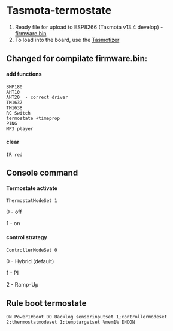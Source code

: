 # Tasmota-termostate

1. Ready file for upload to ESP8266  (Tasmota v13.4 develop)  - [firmware.bin](https://github.com/1638NimtE/Tasmota_AHT20/blob/main/firmware.bin)
2. To load into the board, use the [Tasmotizer](https://github.com/tasmota/tasmotizer)
  
## Changed for compilate firmware.bin:

#### add functions
    BMP180
    AHT10
    AHT20  - correct driver
    TM1637
    TM1638
    RC Switch
    termostate +timeprop
    PING
    MP3 player

#### clear 
    IR red

## Console command

#### Termostate activate
    ThermostatModeSet 1
0 - off

1 - on

#### control strategy
    ControllerModeSet 0
0 - Hybrid (default)

1 - PI 

2 - Ramp-Up

## Rule boot termostate
    ON Power1#boot DO Backlog sensorinputset 1;controllermodeset 2;thermostatmodeset 1;temptargetset %mem1% ENDON
